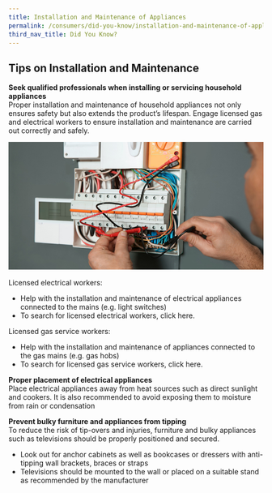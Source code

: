 ```yaml
---
title: Installation and Maintenance of Appliances
permalink: /consumers/did-you-know/installation-and-maintenance-of-appliances
third_nav_title: Did You Know?
---
```

## Tips on Installation and Maintenance

**Seek qualified professionals when installing or servicing household appliances**<br>
Proper installation and maintenance of household appliances not only ensures safety but also extends the product’s lifespan. Engage licensed gas and electrical workers to ensure installation and maintenance are carried out correctly and safely.

![electrician](/images/consumers/did-you-know/electrician.jpg)

Licensed electrical workers:<br>
* Help with the installation and maintenance of electrical appliances connected to the mains (e.g. light switches)
* To search for licensed electrical workers, click here.

Licensed gas service workers:<br>
* Help with the installation and maintenance of appliances connected to the gas mains (e.g. gas hobs)
* To search for licensed gas service workers, click here.

**Proper placement of electrical appliances**<br>
Place electrical appliances away from heat sources such as direct sunlight and cookers. It is also recommended to avoid exposing them to moisture from rain or condensation

**Prevent bulky furniture and appliances from tipping**<br>
To reduce the risk of tip-overs and injuries, furniture and bulky appliances such as televisions should be properly positioned and secured.
* Look out for anchor cabinets as well as bookcases or dressers with anti-tipping wall brackets, braces or straps
* Televisions should be mounted to the wall or placed on a suitable stand as recommended by the manufacturer

